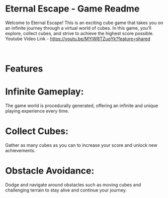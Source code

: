 # Eternal Escape - Game Readme
Welcome to Eternal Escape! This is an exciting cube game that takes you on an infinite journey through a virtual world of cubes. In this game, you'll explore, collect cubes, and strive to achieve the highest score possible.
</br>
Youtube Video Link - https://youtu.be/MYiW8TZuqYk?feature=shared
</br>

</br>

# Features
# Infinite Gameplay: <br/>
 The game world is procedurally generated, offering an infinite and unique playing experience every time.<br/>
# Collect Cubes:<br/>
 Gather as many cubes as you can to increase your score and unlock new achievements.<br/>
# Obstacle Avoidance:<br/>
 Dodge and navigate around obstacles such as moving cubes and challenging terrain to stay alive and continue your journey.


